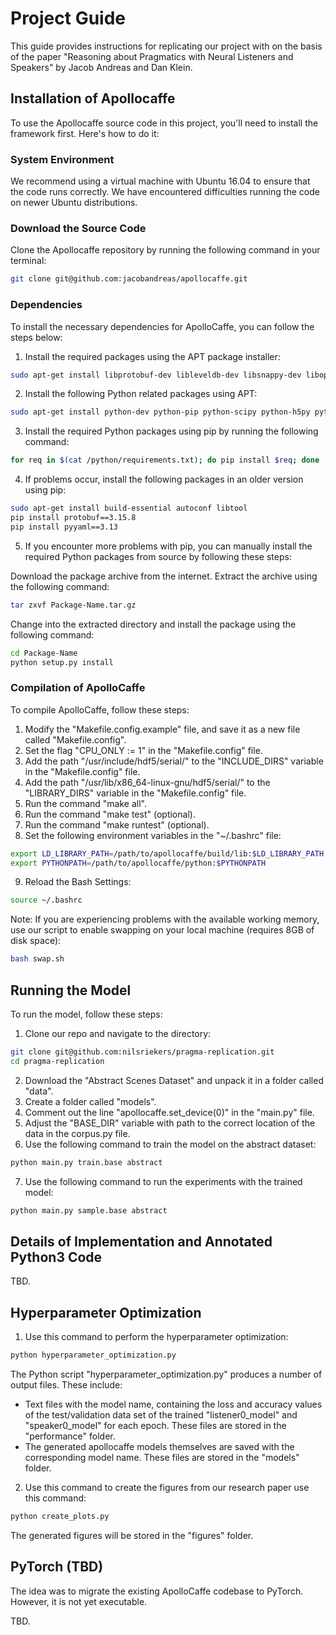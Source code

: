 
# Project Guide

This guide provides instructions for replicating our project with on the basis of the paper "Reasoning about Pragmatics with Neural Listeners and Speakers" by Jacob Andreas and Dan Klein.

## Installation of Apollocaffe

To use the Apollocaffe source code in this project, you'll need to install the framework first. Here's how to do it:

### System Environment
We recommend using a virtual machine with Ubuntu 16.04 to ensure that the code runs correctly. We have encountered difficulties running the code on newer Ubuntu distributions.

### Download the Source Code

Clone the Apollocaffe repository by running the following command in your terminal:
```bash
git clone git@github.com:jacobandreas/apollocaffe.git
```

### Dependencies
To install the necessary dependencies for ApolloCaffe, you can follow the steps below:

1. Install the required packages using the APT package installer:
```bash
sudo apt-get install libprotobuf-dev libleveldb-dev libsnappy-dev libopencv-dev libboost-all-dev libhdf5-serial-dev protobuf-compiler libatlas-base-dev libopenblas-dev python-dev python-numpy libgoogle-glog-dev libgflags-dev liblmdb-dev
```

2. Install the following Python related packages using APT:
```bash
sudo apt-get install python-dev python-pip python-scipy python-h5py python-numpy
```

3. Install the required Python packages using pip by running the following command:
```bash
for req in $(cat /python/requirements.txt); do pip install $req; done
```

4. If problems occur, install the following packages in an older version using pip:
```bash
sudo apt-get install build-essential autoconf libtool
pip install protobuf==3.15.8
pip install pyyaml==3.13
```
5. If you encounter more problems with pip, you can manually install the required Python packages from source by following these steps:

Download the package archive from the internet. Extract the archive using the following command:
```bash
tar zxvf Package-Name.tar.gz
```
Change into the extracted directory and install the package using the following command:
```bash
cd Package-Name
python setup.py install
```

### Compilation of ApolloCaffe
To compile ApolloCaffe, follow these steps:

1. Modify the "Makefile.config.example" file,  and save it as a new file called "Makefile.config".
2. Set the flag "CPU_ONLY := 1" in the "Makefile.config" file.
3. Add the path "/usr/include/hdf5/serial/" to the "INCLUDE_DIRS" variable in the "Makefile.config" file.
4. Add the path "/usr/lib/x86_64-linux-gnu/hdf5/serial/" to the "LIBRARY_DIRS" variable in the "Makefile.config" file.
5. Run the command "make all".
6. Run the command "make test" (optional).
7. Run the command "make runtest" (optional).
8. Set the following environment variables in the "~/.bashrc" file:
```bash
export LD_LIBRARY_PATH=/path/to/apollocaffe/build/lib:$LD_LIBRARY_PATH
export PYTHONPATH=/path/to/apollocaffe/python:$PYTHONPATH
```
9. Reload the Bash Settings:
```bash
source ~/.bashrc
```
Note: If you are experiencing problems with the available working memory, use our script to enable swapping on your local machine (requires 8GB of disk space):
```bash
bash swap.sh
```

## Running the Model
To run the model, follow these steps:
1. Clone our repo and navigate to the directory:
```bash
git clone git@github.com:nilsriekers/pragma-replication.git
cd pragma-replication
```
2. Download the "Abstract Scenes Dataset" and unpack it in a folder called "data".
3. Create a folder called "models".
4. Comment out the line "apollocaffe.set_device(0)" in the "main.py" file.
5. Adjust the "BASE_DIR" variable with path to the correct location of the data in the corpus.py file.
6. Use the following command to train the model on the abstract dataset:
```bash
python main.py train.base abstract
```
7. Use the following command to run the experiments with the trained model:
```bash
python main.py sample.base abstract
```

## Details of Implementation and Annotated Python3 Code
TBD.


## Hyperparameter Optimization
1. Use this command to perform the hyperparameter optimization:
```bash
python hyperparameter_optimization.py
```
The Python script "hyperparameter_optimization.py" produces a number of output files. These include:
- Text files with the model name, containing the loss and accuracy values of the test/validation data set of the trained "listener0_model" and "speaker0_model" for each epoch. These files are stored in the "performance" folder.
- The generated apollocaffe models themselves are saved with the corresponding model name. These files are stored in the "models" folder.
2. Use this command to create the figures from our research paper use this command:
```bash
python create_plots.py
```
The generated figures will be stored in the "figures" folder.

## PyTorch (TBD)
The idea was to migrate the existing ApolloCaffe codebase to PyTorch. However, it is not yet executable. 

TBD.
